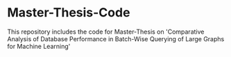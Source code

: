 # Master-Thesis-Code
This repository includes the code for Master-Thesis on 'Comparative Analysis of Database Performance in Batch-Wise Querying of Large Graphs for Machine Learning'
